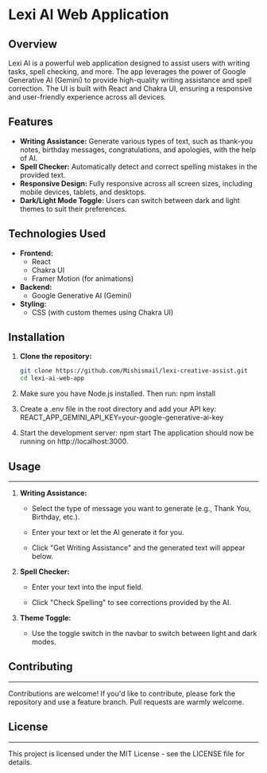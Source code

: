 # Lexi AI Web Application

## Overview

Lexi AI is a powerful web application designed to assist users with writing tasks, spell checking, and more. The app leverages the power of Google Generative AI (Gemini) to provide high-quality writing assistance and spell correction. The UI is built with React and Chakra UI, ensuring a responsive and user-friendly experience across all devices.

## Features

- **Writing Assistance:** Generate various types of text, such as thank-you notes, birthday messages, congratulations, and apologies, with the help of AI.
- **Spell Checker:** Automatically detect and correct spelling mistakes in the provided text.
- **Responsive Design:** Fully responsive across all screen sizes, including mobile devices, tablets, and desktops.
- **Dark/Light Mode Toggle:** Users can switch between dark and light themes to suit their preferences.

## Technologies Used

- **Frontend:**
  - React
  - Chakra UI
  - Framer Motion (for animations)
- **Backend:**
  - Google Generative AI (Gemini)
- **Styling:**
  - CSS (with custom themes using Chakra UI)

## Installation

1. **Clone the repository:**

   ```bash
   git clone https://github.com/Mishismail/lexi-creative-assist.git
   cd lexi-ai-web-app


1.  Make sure you have Node.js installed. Then run: npm install
    
2.  Create a .env file in the root directory and add your API key: REACT_APP_GEMINI_API_KEY=your-google-generative-ai-key
    
3.  Start the development server: npm start 
    The application should now be running on http://localhost:3000.
    

## Usage
-----

1.  **Writing Assistance:**
    
    *   Select the type of message you want to generate (e.g., Thank You, Birthday, etc.).
        
    *   Enter your text or let the AI generate it for you.
        
    *   Click "Get Writing Assistance" and the generated text will appear below.
        
2.  **Spell Checker:**
    
    *   Enter your text into the input field.
        
    *   Click "Check Spelling" to see corrections provided by the AI.
        
3.  **Theme Toggle:**
    
    *   Use the toggle switch in the navbar to switch between light and dark modes.
        

## Contributing
------------

Contributions are welcome! If you'd like to contribute, please fork the repository and use a feature branch. Pull requests are warmly welcome.

## License
-------

This project is licensed under the MIT License - see the LICENSE file for details.

